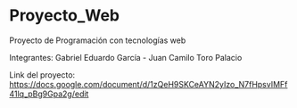 # Proyecto_Web
Proyecto de Programación con tecnologías web

Integrantes: Gabriel Eduardo García - Juan Camilo Toro Palacio

Link del proyecto: https://docs.google.com/document/d/1zQeH9SKCeAYN2yIzo_N7fHpsvIMFf41lq_pBg9Gpa2g/edit
